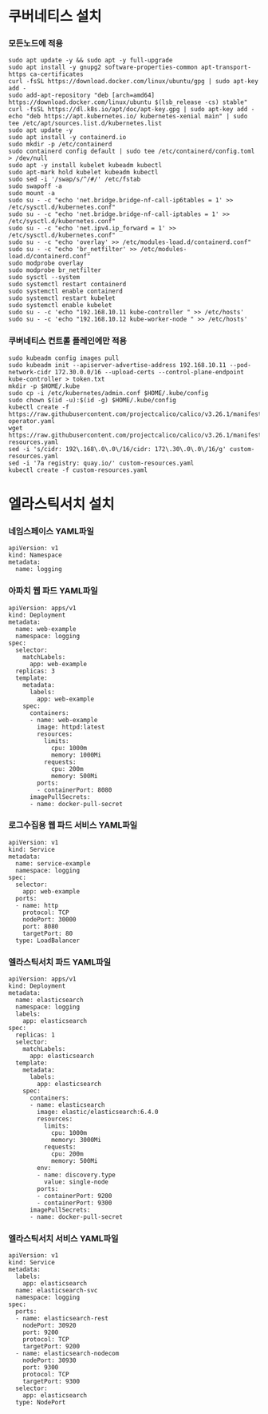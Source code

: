 # 쿠버네티스 설치

### 모든노드에 적용

    sudo apt update -y && sudo apt -y full-upgrade
    sudo apt install -y gnupg2 software-properties-common apt-transport-https ca-certificates
    curl -fsSL https://download.docker.com/linux/ubuntu/gpg | sudo apt-key add -
    sudo add-apt-repository "deb [arch=amd64] https://download.docker.com/linux/ubuntu $(lsb_release -cs) stable"
    curl -fsSL https://dl.k8s.io/apt/doc/apt-key.gpg | sudo apt-key add -
    echo "deb https://apt.kubernetes.io/ kubernetes-xenial main" | sudo tee /etc/apt/sources.list.d/kubernetes.list
    sudo apt update -y
    sudo apt install -y containerd.io
    sudo mkdir -p /etc/containerd
    sudo containerd config default | sudo tee /etc/containerd/config.toml > /dev/null
    sudo apt -y install kubelet kubeadm kubectl
    sudo apt-mark hold kubelet kubeadm kubectl
    sudo sed -i '/swap/s/^/#/' /etc/fstab
    sudo swapoff -a
    sudo mount -a
    sudo su - -c "echo 'net.bridge.bridge-nf-call-ip6tables = 1' >> /etc/sysctl.d/kubernetes.conf"
    sudo su - -c "echo 'net.bridge.bridge-nf-call-iptables = 1' >> /etc/sysctl.d/kubernetes.conf"
    sudo su - -c "echo 'net.ipv4.ip_forward = 1' >> /etc/sysctl.d/kubernetes.conf"
    sudo su - -c "echo 'overlay' >> /etc/modules-load.d/containerd.conf"
    sudo su - -c "echo 'br_netfilter' >> /etc/modules-load.d/containerd.conf"
    sudo modprobe overlay
    sudo modprobe br_netfilter
    sudo sysctl --system
    sudo systemctl restart containerd
    sudo systemctl enable containerd
    sudo systemctl restart kubelet
    sudo systemctl enable kubelet
    sudo su - -c 'echo "192.168.10.11 kube-controller " >> /etc/hosts'
    sudo su - -c 'echo "192.168.10.12 kube-worker-node " >> /etc/hosts'
    
### 쿠버네티스 컨트롤 플레인에만 적용

    sudo kubeadm config images pull
    sudo kubeadm init --apiserver-advertise-address 192.168.10.11 --pod-network-cidr 172.30.0.0/16 --upload-certs --control-plane-endpoint kube-controller > token.txt
    mkdir -p $HOME/.kube
    sudo cp -i /etc/kubernetes/admin.conf $HOME/.kube/config
    sudo chown $(id -u):$(id -g) $HOME/.kube/config
    kubectl create -f https://raw.githubusercontent.com/projectcalico/calico/v3.26.1/manifests/tigera-operator.yaml
    wget https://raw.githubusercontent.com/projectcalico/calico/v3.26.1/manifests/custom-resources.yaml
    sed -i 's/cidr: 192\.168\.0\.0\/16/cidr: 172\.30\.0\.0\/16/g' custom-resources.yaml
    sed -i '7a registry: quay.io/' custom-resources.yaml
    kubectl create -f custom-resources.yaml

# 엘라스틱서치 설치

### 네임스페이스 YAML파일

    apiVersion: v1
    kind: Namespace
    metadata:
      name: logging

### 아파치 웹 파드 YAML파일

    apiVersion: apps/v1
    kind: Deployment
    metadata:
      name: web-example
      namespace: logging
    spec:
      selector:
        matchLabels:
          app: web-example
      replicas: 3
      template:
        metadata:
          labels:
            app: web-example
        spec:
          containers:
          - name: web-example
            image: httpd:latest
            resources:
              limits:
                cpu: 1000m
                memory: 1000Mi
              requests:
                cpu: 200m
                memory: 500Mi
            ports:
            - containerPort: 8080
          imagePullSecrets:
          - name: docker-pull-secret  

### 로그수집용 웹 파드 서비스 YAML파일

    apiVersion: v1
    kind: Service
    metadata:
      name: service-example
      namespace: logging
    spec:
      selector:
        app: web-example
      ports:
      - name: http
        protocol: TCP
        nodePort: 30000
        port: 8080
        targetPort: 80
      type: LoadBalancer

### 엘라스틱서치 파드 YAML파일

    apiVersion: apps/v1
    kind: Deployment
    metadata:
      name: elasticsearch
      namespace: logging
      labels:
        app: elasticsearch
    spec:
      replicas: 1
      selector:
        matchLabels:
          app: elasticsearch
      template:
        metadata:
          labels:
            app: elasticsearch
        spec:
          containers:
          - name: elasticsearch
            image: elastic/elasticsearch:6.4.0
            resources:
              limits:
                cpu: 1000m
                memory: 3000Mi
              requests:
                cpu: 200m
                memory: 500Mi
            env:
            - name: discovery.type
              value: single-node
            ports:
            - containerPort: 9200
            - containerPort: 9300
          imagePullSecrets:
          - name: docker-pull-secret  

### 엘라스틱서치 서비스 YAML파일

    apiVersion: v1
    kind: Service
    metadata:
      labels:
        app: elasticsearch
      name: elasticsearch-svc
      namespace: logging
    spec:
      ports:
      - name: elasticsearch-rest
        nodePort: 30920
        port: 9200
        protocol: TCP
        targetPort: 9200
      - name: elasticsearch-nodecom
        nodePort: 30930
        port: 9300
        protocol: TCP
        targetPort: 9300
      selector:
        app: elasticsearch
      type: NodePort
        
